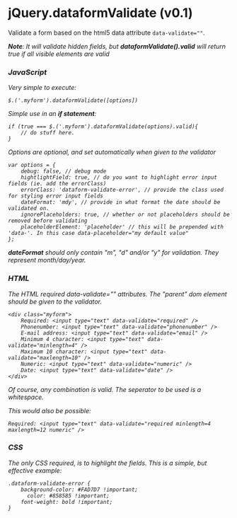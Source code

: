 jQuery.dataformValidate (v0.1)
=======================

Validate a form based on the html5 data attribute `data-validate=""`.

<i><b>Note</b>: It will validate hidden fields, but <b>dataformValidate().valid</b> will return true if all visible elements are valid

<h3>JavaScript</h3>

Very simple to execute:

    $.('.myform').dataformValidate([options])
    
Simple use in an <b>if statement</b>:

    if (true === $.('.myform').dataformValidate(options).valid){
        // do stuff here.
    }
    
Options are optional, and set automatically when given to the validator

    var options = {
        debug: false, // debug mode
        hightlightField: true, // do you want to highlight error input fields (ie. add the errorClass)
        errorClass: 'dataform-validate-error', // provide the class used for styling error input fields
        dateFormat: 'mdy', // provide in what format the date should be validated on.
        ignorePlaceholders: true, // whether or not placeholders should be removed before validating
        placeholderElement: 'placeholder' // this will be prepended with 'data-'. In this case data-placeholder="my default value"
    };
    
<b>dateFormat</b> should only contain "m", "d" and/or "y" for validation. They represent month/day/year.    
<h3>HTML</h3>

The HTML required data-validate="" attributes. The "parent" dom element should be given to the validator.

    <div class="myform">
        Required: <input type="text" data-validate="required" />
        Phonenumber: <input type="text" data-validate="phonenumber" />
        E-mail address: <input type="text" data-validate="email" />
        Minimum 4 character: <input type="text" data-validate="minlength=4" />
        Maximum 10 character: <input type="text" data-validate="maxlength=10" />
        Numeric: <input type="text" data-validate="numeric" />
        Date: <input type="text" data-validate="date" />
    </div>
    
Of course, any combination is valid. The seperator to be used is a whitespace. 

This would also be possible:

    Required: <input type="text" data-validate="required minlength=4 maxlength=12 numeric" />
    
<h3>CSS</h3>

The only CSS required, is to highlight the fields. This is a simple, but effective example:

    .dataform-validate-error {
        background-color: #FAD7D7 !important;
          color: #858585 !important;
    	font-weight: bold !important;
    }